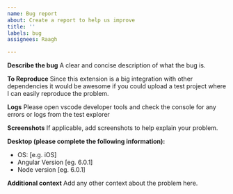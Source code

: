 ```yaml
---
name: Bug report
about: Create a report to help us improve
title: ''
labels: bug
assignees: Raagh

---
```


**Describe the bug**
A clear and concise description of what the bug is.

**To Reproduce**
Since this extension is a big integration with other dependencies it would be awesome if you could upload a test project where I can easily reproduce the problem.

**Logs**
Please open vscode developer tools and check the console for any errors or logs from the test explorer

**Screenshots**
If applicable, add screenshots to help explain your problem.

**Desktop (please complete the following information):**
 - OS: [e.g. iOS]
 - Angular Version [eg. 6.0.1]
- Node version [eg. 6.0.1]

**Additional context**
Add any other context about the problem here.
